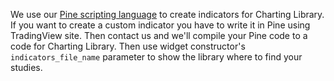 We use our [Pine scripting language](https://www.tradingview.com/study-script-reference/) to create indicators for Charting Library. If you want to create a custom indicator you have to write it in Pine using TradingView site. Then contact us and we'll compile your Pine code to a code for Charting Library. Then use widget constructor's `indicators_file_name` parameter to show the library where to find your studies.